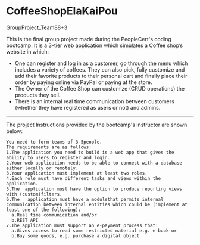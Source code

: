 # CoffeeShopElaKaiPou
GroupProject_Team88+3

This is the final group project made during the PeopleCert's coding bootcamp. It is a 3-tier web application which simulates a Coffee shop’s website in which: 
 - One can register and log in as a customer, go through the menu which includes a variety of coffees. They can also pick, fully customize and add their favorite products to their personal cart and finally place their order by paying online via PayPal or paying at the store.
 - The Owner of the Coffee Shop can customize (CRUD operations) the products they sell.
 - There is an internal real time communication between customers (whether they have registered as users or not) and admins.
---
The project Instructions provided by the bootcamp's instructor are shown below:

```
You need to form teams of 3-5people.
The requirements are as follows:
1.The application you need to build is a web app that gives the ability to users to register and login.
2.Your web application needs to be able to connect with a database either locally or remotely.
3.Your application must implement at least two roles.
4.Each role must have different tasks and views within the application.
5.The  application must have the option to produce reporting views with (custom)filters.
6.The   application must have a modulethat permits internal communication between internal entities which could be (implement at least one of the following):
  a.Real time communication and/or
  b.REST API
7.The application must support an e-payment process that:
  a.Gives access to read some restricted material e.g. e-book or
  b.Buy some goods, e.g. purchase a digital object
```
